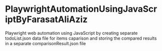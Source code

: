 # PlaywrightAutomationUsingJavaScriptByFarasatAliAziz
Playwright web automation using JavaScript by creating separate todoList.json data file for items caparison and storing the compared results in a separate comparisonResult.json file
